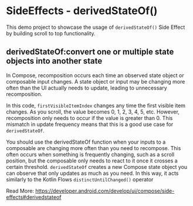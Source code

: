 # SideEffects - derivedStateOf()

This demo project to showcase the usage of `derivedStateOf()` Side Effect by building scroll to top functionality.

## derivedStateOf:convert one or multiple state objects into another state
In Compose, recomposition occurs each time an observed state object or composable input changes. A state object or input may be changing more often than the UI actually needs to update, leading to unnecessary recomposition.

In this code, `firstVisibleItemIndex` changes any time the first visible item changes. As you scroll, the value becomes 0, 1, 2, 3, 4, 5, etc. However, recomposition only needs to occur if the value is greater than 0. This mismatch in update frequency means that this is a good use case for `derivedStateOf`.

You should use the derivedStateOf function when your inputs to a composable are changing more often than you need to recompose. This often occurs when something is frequently changing, such as a scroll position, but the composable only needs to react to it once it crosses a certain threshold. `derivedStateOf` creates a new Compose state object you can observe that only updates as much as you need. In this way, it acts similarly to the Kotlin Flows `distinctUntilChanged()` operator

Read More: https://developer.android.com/develop/ui/compose/side-effects#derivedstateof

